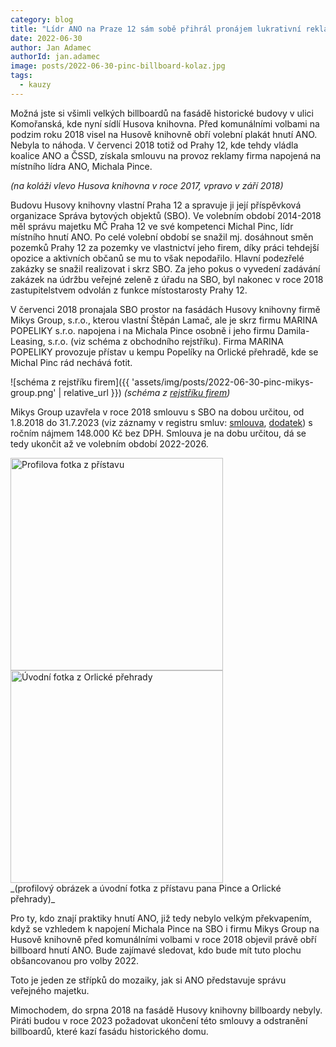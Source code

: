 ```yaml
---
category: blog
title: "Lídr ANO na Praze 12 sám sobě přihrál pronájem lukrativní reklamní plochy. Před volbami 2018 ji navíc vylepšil o velkou reklamu ANO"
date: 2022-06-30
author: Jan Adamec
authorId: jan.adamec
image: posts/2022-06-30-pinc-billboard-kolaz.jpg
tags:
  - kauzy
---
```


Možná jste si všimli velkých billboardů na fasádě historické budovy v ulici Komořanská, kde nyní sídlí Husova knihovna. Před komunálními volbami na podzim roku 2018 visel na Husově knihovně obří volební plakát hnutí ANO. Nebyla to náhoda. V červenci 2018 totiž od Prahy 12, kde tehdy vládla koalice ANO a ČSSD, získala smlouvu na provoz reklamy firma napojená na místního lídra ANO, Michala Pince.

_(na koláži vlevo Husova knihovna v roce 2017, vpravo v září 2018)_

Budovu Husovy knihovny vlastní Praha 12 a spravuje ji její příspěvková organizace Správa bytových objektů (SBO). Ve volebním období 2014-2018 měl správu majetku MČ Praha 12 ve své kompetenci Michal Pinc, lídr místního hnutí ANO. Po celé volební období se snažil mj. dosáhnout směn pozemků Prahy 12 za pozemky ve vlastnictví jeho firem, díky práci tehdejší opozice a aktivních občanů se mu to však nepodařilo. Hlavní podezřelé zakázky se snažil realizovat i skrz SBO. Za jeho pokus o vyvedení zadávání zakázek na údržbu veřejné zeleně z úřadu na SBO, byl nakonec v roce 2018 zastupitelstvem odvolán z funkce místostarosty Prahy 12.

V červenci 2018 pronajala SBO prostor na fasádách Husovy knihovny firmě Mikys Group, s.r.o., kterou vlastní Štěpán Lamač, ale je skrz firmu MARINA POPELIKY s.r.o. napojena i na Michala Pince osobně i jeho firmu Damila-Leasing, s.r.o. (viz schéma z obchodního rejstříku). Firma MARINA POPELIKY provozuje přístav u kempu Popelíky na Orlické přehradě, kde se Michal Pinc rád nechává fotit.


![schéma z rejstříku firem]({{ 'assets/img/posts/2022-06-30-pinc-mikys-group.png' | relative_url }})
_(schéma z [rejstříku firem](https://rejstrik-firem.kurzy.cz/01548891/mikys-group-sro/))_

Mikys Group uzavřela v roce 2018 smlouvu s SBO na dobou určitou, od 1.8.2018 do 31.7.2023 (viz záznamy v registru smluv: [smlouva](https://smlouvy.gov.cz/smlouva/soubor/8512643/sndt8772.pdf), [dodatek](https://smlouvy.gov.cz/smlouva/soubor/9256887/sndt9417.pdf)) s ročním nájmem 148.000 Kč bez DPH. Smlouva je na dobu určitou, dá se tedy ukončit až ve volebním období 2022-2026.

<img src="{{ 'assets/img/posts/2022-06-30-pinc-fb-profil.png' | relative_url }}" alt="Profilova fotka z přístavu" width="340">
<img src="{{ 'assets/img/posts/2022-06-30-pinc-fb-uvodni.png' | relative_url }}" alt="Úvodní fotka z Orlické přehrady" width="340"><br>
_(profilový obrázek a úvodní fotka z přístavu pana Pince a Orlické přehrady)_

Pro ty, kdo znají praktiky hnutí ANO, již tedy nebylo velkým překvapením, když se vzhledem k napojení Michala Pince na SBO i firmu Mikys Group na Husově knihovně před komunálními volbami v roce 2018 objevil právě obří billboard hnutí ANO. Bude zajímavé sledovat, kdo bude mít tuto plochu obšancovanou pro volby 2022.

Toto je jeden ze střípků do mozaiky, jak si ANO představuje správu veřejného majetku.

Mimochodem, do srpna 2018 na fasádě Husovy knihovny billboardy nebyly. Piráti budou v roce 2023 požadovat ukončení této smlouvy a odstranění billboardů, které kazí fasádu historického domu.

